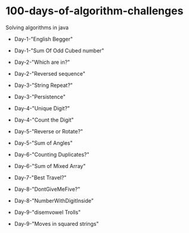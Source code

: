 # 100-days-of-algorithm-challenges
Solving algorithms in java

- Day-1-"English Begger"
- Day-1-"Sum Of Odd Cubed number"

- Day-2-"Which are in?"
- Day-2-"Reversed sequence"
   
- Day-3-"String Repeat?"
- Day-3-"Persistence"
   
- Day-4-"Unique Digit?"
- Day-4-"Count the Digit"
   
- Day-5-"Reverse or Rotate?"
- Day-5-"Sum of Angles"
   
- Day-6-"Counting Duplicates?"
- Day-6-"Sum of Mixed Array"
   
- Day-7-"Best Travel?"
   
- Day-8-"DontGiveMeFive?"
- Day-8-"NumberWithDigitInside"

- Day-9-"disemvowel Trolls"
- Day-9-"Moves in squared strings"
